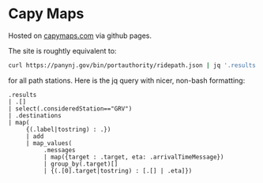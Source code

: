 # Capy Maps

Hosted on [capymaps.com](https://capymaps.com) via github pages.

The site is roughtly equivalent to:

```sh
curl https://panynj.gov/bin/portauthority/ridepath.json | jq '.results | .[] | select(.consideredStation=="GRV") | .destinations | map({(.label|tostring) : .}) | add | map_values(.messages | map({target : .target, eta: .arrivalTimeMessage}) | group_by(.target)[] | {(.[0].target|tostring) : [.[] | .eta]})'
```

for all path stations. Here is the jq query with nicer, non-bash formatting:

```jq
.results
| .[]
| select(.consideredStation=="GRV")
| .destinations
| map(
     {(.label|tostring) : .})
	 | add
	 | map_values(
	      .messages
		  | map({target : .target, eta: .arrivalTimeMessage})
		  | group_by(.target)[]
		  | {(.[0].target|tostring) : [.[] | .eta]})

```

